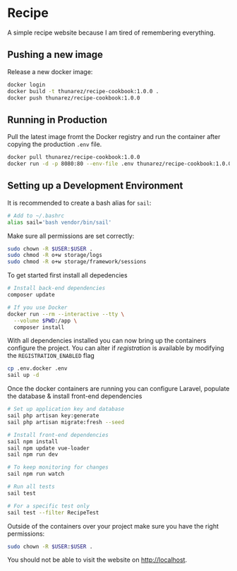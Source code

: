 # Recipe
A simple recipe website because I am tired of remembering everything.

## Pushing a new image
Release a new docker image:

```bash
docker login
docker build -t thunarez/recipe-cookbook:1.0.0 .
docker push thunarez/recipe-cookbook:1.0.0
```

## Running in Production
Pull the latest image fromt the Docker registry and run the container  after copying the production `.env` file.

```bash
docker pull thunarez/recipe-cookbook:1.0.0
docker run -d -p 8080:80 --env-file .env thunarez/recipe-cookbook:1.0.0
```

## Setting up a Development Environment
It is recommended to create a bash alias for `sail`:
```bash
# Add to ~/.bashrc
alias sail='bash vendor/bin/sail'
```

Make sure all permissions are set correctly:
```bash
sudo chown -R $USER:$USER .
sudo chmod -R o+w storage/logs
sudo chmod -R o+w storage/framework/sessions
```

To get started first install all depedencies

```bash
# Install back-end dependencies
composer update

# If you use Docker
docker run --rm --interactive --tty \
  --volume $PWD:/app \
  composer install
```

With all dependencies installed you can now bring up the containers configure the project. You can alter if *registration* is available by modifying the `REGISTRATION_ENABLED` flag

```bash
cp .env.docker .env
sail up -d
```

Once the docker containers are running you can configure Laravel, populate the database & install front-end dependencies

```bash
# Set up application key and database
sail php artisan key:generate
sail php artisan migrate:fresh --seed

# Install front-end dependencies
sail npm install
sail npm update vue-loader
sail npm run dev

# To keep monitoring for changes
sail npm run watch

# Run all tests
sail test

# For a specific test only
sail test --filter RecipeTest
```

Outside of the containers over your project make sure you have the right permissions:

```bash
sudo chown -R $USER:$USER .
```

You should not be able to visit the website on [http://localhost](http://localhost).
